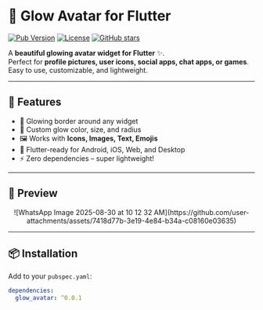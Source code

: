 # 🌟 Glow Avatar for Flutter

[![Pub Version](https://img.shields.io/pub/v/glow_avatar.svg)](https://pub.dev/packages/glow_avatar)
[![License](https://img.shields.io/badge/license-MIT-blue.svg)](LICENSE)
[![GitHub stars](https://img.shields.io/github/stars/your-username/glow_avatar.svg?style=social)](https://github.com/your-username/glow_avatar)

A **beautiful glowing avatar widget for Flutter** ✨.  
Perfect for **profile pictures, user icons, social apps, chat apps, or games**.  
Easy to use, customizable, and lightweight.

---

## 🚀 Features
- 🔵 Glowing border around any widget
- 🎨 Custom glow color, size, and radius
- 🖼️ Works with **Icons, Images, Text, Emojis**
- 📱 Flutter-ready for Android, iOS, Web, and Desktop
- ⚡ Zero dependencies – super lightweight!

---

## 📸 Preview

<p align="center">
  ![WhatsApp Image 2025-08-30 at 10 12 32 AM](https://github.com/user-attachments/assets/7418d77b-3e19-4e84-b34a-c08160e03635)
</p>

---

## 📦 Installation

Add to your `pubspec.yaml`:
```yaml
dependencies:
  glow_avatar: ^0.0.1
